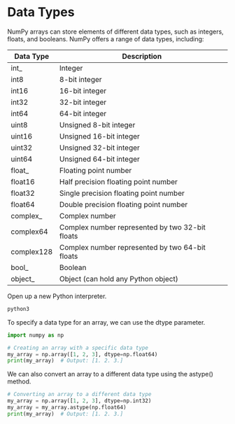 # Data Types

NumPy arrays can store elements of different data types, such as integers, floats, and booleans. NumPy offers a range of data types, including:

| Data Type  | Description                                     |
| ---------- | ----------------------------------------------- |
| int\_      | Integer                                         |
| int8       | 8-bit integer                                   |
| int16      | 16-bit integer                                  |
| int32      | 32-bit integer                                  |
| int64      | 64-bit integer                                  |
| uint8      | Unsigned 8-bit integer                          |
| uint16     | Unsigned 16-bit integer                         |
| uint32     | Unsigned 32-bit integer                         |
| uint64     | Unsigned 64-bit integer                         |
| float\_    | Floating point number                           |
| float16    | Half precision floating point number            |
| float32    | Single precision floating point number          |
| float64    | Double precision floating point number          |
| complex\_  | Complex number                                  |
| complex64  | Complex number represented by two 32-bit floats |
| complex128 | Complex number represented by two 64-bit floats |
| bool\_     | Boolean                                         |
| object\_   | Object (can hold any Python object)             |

Open up a new Python interpreter.

```bash
python3
```

To specify a data type for an array, we can use the dtype parameter.

```python
import numpy as np

# Creating an array with a specific data type
my_array = np.array([1, 2, 3], dtype=np.float64)
print(my_array)  # Output: [1. 2. 3.]
```

We can also convert an array to a different data type using the astype() method.

```python
# Converting an array to a different data type
my_array = np.array([1, 2, 3], dtype=np.int32)
my_array = my_array.astype(np.float64)
print(my_array)  # Output: [1. 2. 3.]
```

